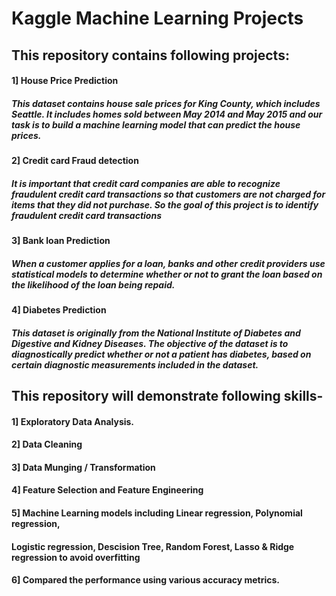# Kaggle Machine Learning Projects

## This repository contains following projects:

#### 1] House Price Prediction
##### This dataset contains house sale prices for King County, which includes Seattle. It includes homes sold between May 2014 and May 2015 and our task is to build a machine learning model that can predict the house prices.

#### 2] Credit card Fraud detection
##### It is important that credit card companies are able to recognize fraudulent credit card transactions so that customers are not charged for items that they did not purchase. So the goal of this project is to identify fraudulent credit card transactions

#### 3] Bank loan Prediction
##### When a customer applies for a loan, banks and other credit providers use statistical models to determine whether or not to grant the loan based on the likelihood of the loan being repaid. 

#### 4] Diabetes Prediction
##### This dataset is originally from the National Institute of Diabetes and Digestive and Kidney Diseases. The objective of the dataset is to diagnostically predict whether or not a patient has diabetes, based on certain diagnostic measurements included in the dataset.
 
 
## This repository will demonstrate following skills-

#### 1] Exploratory Data Analysis.  

#### 2] Data Cleaning

#### 3] Data Munging / Transformation

#### 4] Feature Selection and Feature Engineering

#### 5] Machine Learning models including Linear regression, Polynomial regression,
####   Logistic regression, Descision Tree, Random Forest, Lasso & Ridge regression to avoid overfitting
    
#### 6] Compared the performance using various accuracy metrics.



